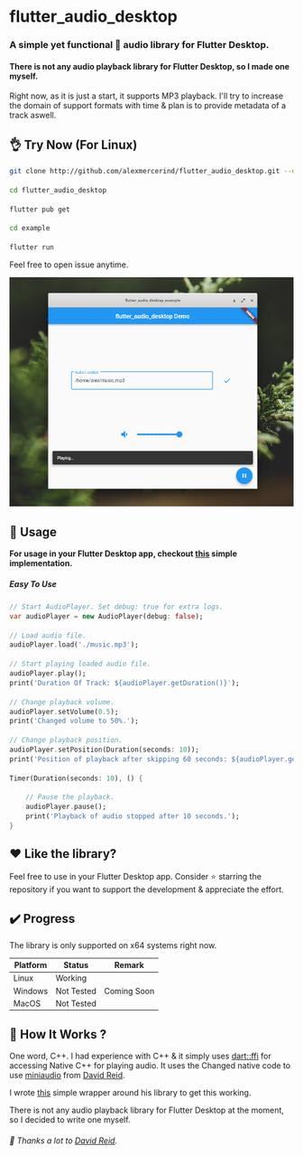 # flutter_audio_desktop

### A simple yet functional 🎵️ audio library for Flutter Desktop.
#### There is not any audio playback library for Flutter Desktop, so I made one myself.

Right now, as it is just a start, it supports MP3 playback. I'll try to increase the domain of support formats with time & plan is to provide metadata of a track aswell.


## :ok_hand: Try Now (For Linux)


```bash
git clone http://github.com/alexmercerind/flutter_audio_desktop.git --depth=1

cd flutter_audio_desktop

flutter pub get

cd example

flutter run
```

Feel free to open issue anytime.


![screenshot](./screenshot.png)


## :triangular_ruler: Usage

**For usage in your Flutter Desktop app, checkout [this](.example/lib/main.dart) simple implementation.**

##### Easy To Use

```dart
// Start AudioPlayer. Set debug: true for extra logs.
var audioPlayer = new AudioPlayer(debug: false);

// Load audio file.
audioPlayer.load('./music.mp3');

// Start playing loaded audio file.
audioPlayer.play();
print('Duration Of Track: ${audioPlayer.getDuration()}');

// Change playback volume.
audioPlayer.setVolume(0.5);
print('Changed volume to 50%.');

// Change playback position.
audioPlayer.setPosition(Duration(seconds: 10));
print('Position of playback after skipping 60 seconds: ${audioPlayer.getPosition()}');

Timer(Duration(seconds: 10), () {

    // Pause the playback.
    audioPlayer.pause();
    print('Playback of audio stopped after 10 seconds.');
}
```


## :heart: Like the library?

Feel free to use in your Flutter Desktop app. Consider :star: starring the repository if you want to support the development & appreciate the effort.


## :heavy_check_mark: Progress

The library is only supported on x64 systems right now.

|Platform|Status    |Remark     |
|--------|----------|-----------|
|Linux   |Working   |           |
|Windows |Not Tested|Coming Soon|
|MacOS   |Not Tested|           |

## :wrench: How It Works ?

One word, C++. I had experience with C++ & it simply uses [dart::ffi](https://dart.dev/guides/libraries/c-interop) for accessing Native C++ for playing audio. It uses the Changed native code to use [miniaudio](https://github.com/mackron/miniaudio) from [David Reid](https://github.com/mackron). 

I wrote [this](./lib/src/AudioPlayer.hpp) simple wrapper around his library to get this working.

There is not any audio playback library for Flutter Desktop at the moment, so I decided to write one myself.

###### :love_letter: Thanks a lot to [David Reid](https://github.com/mackron).
